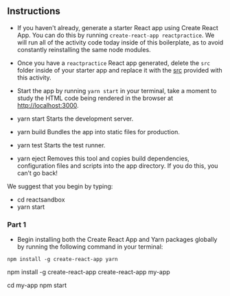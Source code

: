 ## Instructions

* If you haven't already, generate a starter React app using Create React App. You can do this by running `create-react-app reactpractice`. We will run all of the activity code today inside of this boilerplate, as to avoid constantly reinstalling the same node modules.

* Once you have a `reactpractice` React app generated, delete the `src` folder inside of your starter app and replace it with the [src](Unsolved/src) provided with this activity.

* Start the app by running `yarn start` in your terminal, take a moment to study the HTML code being rendered in the browser at [http://localhost:3000](http://localhost:3000).


*  yarn start
    Starts the development server.

*  yarn build
    Bundles the app into static files for production.

*  yarn test
    Starts the test runner.

*  yarn eject
    Removes this tool and copies build dependencies, configuration files
    and scripts into the app directory. If you do this, you can’t go back!

We suggest that you begin by typing:

*  cd reactsandbox
*  yarn start

### Part 1

* Begin installing both the Create React App and Yarn packages globally by running the following command in your terminal:

`npm install -g create-react-app yarn`

npm install -g create-react-app
create-react-app my-app

cd my-app
npm start